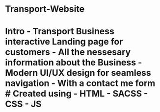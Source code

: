 # Transport-Website
# Intro  - Transport Business interactive Landing page for customers - All the nessesary information about the Business - Modern UI/UX design for seamless navigation - With a contact me form  # Created using  - HTML - SACSS - CSS - JS
